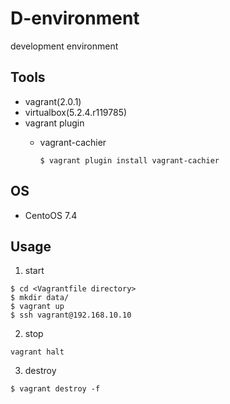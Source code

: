 # D-environment
development environment 

## Tools

* vagrant(2.0.1)
* virtualbox(5.2.4.r119785)
* vagrant plugin
  * vagrant-cachier
  
    ```
    $ vagrant plugin install vagrant-cachier
    ```

## OS

* CentoOS 7.4

## Usage

1. start

```
$ cd <Vagrantfile directory>
$ mkdir data/
$ vagrant up
$ ssh vagrant@192.168.10.10
```

2. stop

```
vagrant halt
```

3. destroy

```
$ vagrant destroy -f
```
